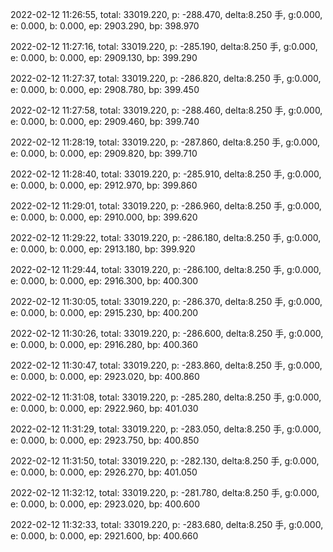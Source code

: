 2022-02-12 11:26:55, total: 33019.220, p: -288.470, delta:8.250 手, g:0.000, e: 0.000, b: 0.000, ep: 2903.290, bp: 398.970

2022-02-12 11:27:16, total: 33019.220, p: -285.190, delta:8.250 手, g:0.000, e: 0.000, b: 0.000, ep: 2909.130, bp: 399.290

2022-02-12 11:27:37, total: 33019.220, p: -286.820, delta:8.250 手, g:0.000, e: 0.000, b: 0.000, ep: 2908.780, bp: 399.450

2022-02-12 11:27:58, total: 33019.220, p: -288.460, delta:8.250 手, g:0.000, e: 0.000, b: 0.000, ep: 2909.460, bp: 399.740

2022-02-12 11:28:19, total: 33019.220, p: -287.860, delta:8.250 手, g:0.000, e: 0.000, b: 0.000, ep: 2909.820, bp: 399.710

2022-02-12 11:28:40, total: 33019.220, p: -285.910, delta:8.250 手, g:0.000, e: 0.000, b: 0.000, ep: 2912.970, bp: 399.860

2022-02-12 11:29:01, total: 33019.220, p: -286.960, delta:8.250 手, g:0.000, e: 0.000, b: 0.000, ep: 2910.000, bp: 399.620

2022-02-12 11:29:22, total: 33019.220, p: -286.180, delta:8.250 手, g:0.000, e: 0.000, b: 0.000, ep: 2913.180, bp: 399.920

2022-02-12 11:29:44, total: 33019.220, p: -286.100, delta:8.250 手, g:0.000, e: 0.000, b: 0.000, ep: 2916.300, bp: 400.300

2022-02-12 11:30:05, total: 33019.220, p: -286.370, delta:8.250 手, g:0.000, e: 0.000, b: 0.000, ep: 2915.230, bp: 400.200

2022-02-12 11:30:26, total: 33019.220, p: -286.600, delta:8.250 手, g:0.000, e: 0.000, b: 0.000, ep: 2916.280, bp: 400.360

2022-02-12 11:30:47, total: 33019.220, p: -283.860, delta:8.250 手, g:0.000, e: 0.000, b: 0.000, ep: 2923.020, bp: 400.860

2022-02-12 11:31:08, total: 33019.220, p: -285.280, delta:8.250 手, g:0.000, e: 0.000, b: 0.000, ep: 2922.960, bp: 401.030

2022-02-12 11:31:29, total: 33019.220, p: -283.050, delta:8.250 手, g:0.000, e: 0.000, b: 0.000, ep: 2923.750, bp: 400.850

2022-02-12 11:31:50, total: 33019.220, p: -282.130, delta:8.250 手, g:0.000, e: 0.000, b: 0.000, ep: 2926.270, bp: 401.050

2022-02-12 11:32:12, total: 33019.220, p: -281.780, delta:8.250 手, g:0.000, e: 0.000, b: 0.000, ep: 2923.020, bp: 400.600

2022-02-12 11:32:33, total: 33019.220, p: -283.680, delta:8.250 手, g:0.000, e: 0.000, b: 0.000, ep: 2921.600, bp: 400.660